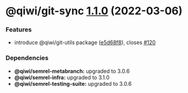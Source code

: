 # @qiwi/git-sync [1.1.0](https://github.com/qiwi/semantic-release-toolkit/compare/@qiwi/git-sync@1.0.0...@qiwi/git-sync@1.1.0) (2022-03-06)


### Features

* introduce @qiwi/git-utils package ([e5d68f8](https://github.com/qiwi/semantic-release-toolkit/commit/e5d68f864fecd8f7be5ce97a533bda1ce6568096)), closes [#120](https://github.com/qiwi/semantic-release-toolkit/issues/120)





### Dependencies

* **@qiwi/semrel-metabranch:** upgraded to 3.0.6
* **@qiwi/semrel-infra:** upgraded to 3.1.0
* **@qiwi/semrel-testing-suite:** upgraded to 3.0.6

